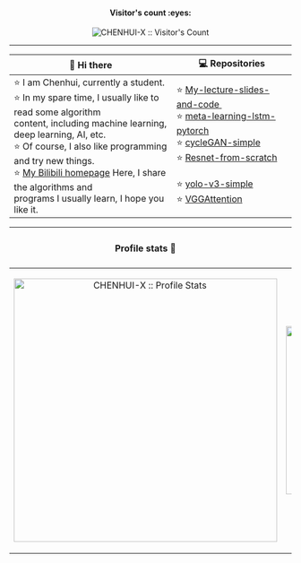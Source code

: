 
<h4 align="center">Visitor's count :eyes:</h4>

<p align="center"><img src="https://profile-counter.glitch.me/{CHENHUI-X}/count.svg" alt="CHENHUI-X :: Visitor's Count" /></p>  

---


|  👋 Hi there     |                       💻 Repositories                   |
|  --------------  |                            ----                          |
| ⭐️ I am Chenhui, currently a student.<br> ⭐ In my spare time, I  usually like to read some algorithm <br> content, including machine learning, deep learning, AI, etc. <br>⭐️ Of course, I also like programming and try new things. <br>⭐️ [My Bilibili homepage](https://space.bilibili.com/294132471) Here, I share the algorithms and <br>programs I usually learn, I hope you like it.  |  ⭐️ [ My-lecture-slides-and-code ]( https://github.com/CHENHUI-X/My-lecture-slides-and-code )&nbsp;&nbsp;&nbsp;&nbsp; &nbsp;&nbsp; &nbsp;<br>⭐️ [meta-learning-lstm-pytorch]( https://github.com/CHENHUI-X/meta-learning-lstm-pytorch )&nbsp; &nbsp;&nbsp; &nbsp;<br>⭐️ [cycleGAN-simple]( https://github.com/CHENHUI-X/cycleGAN-simple )&nbsp;&nbsp; &nbsp; &nbsp;<br>⭐️ [Resnet-from-scratch]( https://github.com/CHENHUI-X/Resnet-from-scratch )&nbsp; &nbsp;&nbsp; &nbsp;<br>⭐️ [yolo-v3-simple]( https://github.com/CHENHUI-X/yolo-v3-simple)&nbsp; &nbsp; <br> ⭐️ [VGGAttention](https://github.com/CHENHUI-X/ImageClassification_with_VGGAttention)&nbsp; &nbsp;&nbsp; &nbsp;&nbsp;   |

|  <h4 align="center">Profile stats :musical_keyboard:</h4>   |  <h4 align="center">Top langs :tongue:</h4>  |
|  --------------  |                            ----                          |
| <p align="center"><img  width="470em"  src="https://github-readme-stats.vercel.app/api?username=CHENHUI-X&show_icons=true&theme=synthwave" alt="CHENHUI-X :: Profile Stats" /></p> | <p align="center"><img width="300em"   src="https://github-readme-stats.vercel.app/api/top-langs/?username=CHENHUI-X&langs_count=10&theme=tokyonight&layout=compact" alt="CHENHUI-X" /></p> |
 


 



